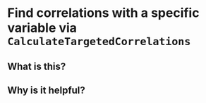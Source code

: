 # Find correlations with a specific variable via ``CalculateTargetedCorrelations``


## What is this?

## Why is it helpful?